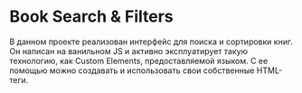 # Book Search & Filters

В данном проекте реализован интерфейс для поиска и сортировки книг. Он написан на ванильном JS и активно эксплуатирует такую технологию, как Custom Elements, предоставляемой языком. С ее помощью можно создавать и использовать свои собственные HTML-теги.